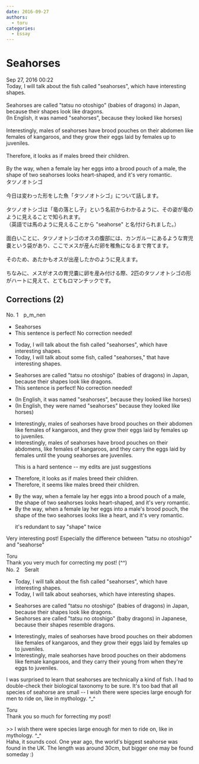 ```yaml
---
date: 2016-09-27
authors:
  - toru
categories:
  - Essay
---
```


<h1 id="subject_show">Seahorses</h1>
<div class="date">Sep 27, 2016 00:22</div>
<div id="post"><div id="body_show_ori">
Today, I will talk about the fish called "seahorses", which have interesting shapes.<br/><br/>Seahorses are called "tatsu no otoshigo" (babies of dragons) in Japan, because their shapes look like dragons.<br/>(In English, it was named "seahorses", because they looked like horses)<br/><br/>Interestingly, males of seahorses have brood pouches on their abdomen like females of kangaroos, and they grow their eggs laid by females up to juveniles.<br/><br/>Therefore, it looks as if males breed their children.<br/><br/>By the way, when a female lay her eggs into a brood pouch of a male, the shape of two seahorses looks heart-shaped, and it's very romantic.
</div></div>

<!-- more -->

<div id="post_ja"><div id="body_show_mo">
タツノオトシゴ<br/><br/>今日は変わった形をした魚「タツノオトシゴ」について話します。<br/><br/>タツノオトシゴは「竜の落とし子」という名前からわかるように、その姿が竜のように見えることで知られます。<br/>（英語では馬のように見えることから "seahorse" と名付けられました。）<br/><br/>面白いことに、タツノオトシゴのオスの腹部には、カンガルーにあるような育児嚢という袋があり、ここでメスが産んだ卵を稚魚になるまで育てます。<br/><br/>そのため、あたかもオスが出産したかのように見えます。<br/><br/>ちなみに、メスがオスの育児嚢に卵を産み付ける際、2匹のタツノオトシゴの形がハートに見えて、とてもロマンチックです。
</div></div>

## Corrections (2)
<div id="block"><div class="first_name"> No. 1　<span class="just_name">p_m_nen</span></div><div id="block2">
<ul class="correction_field">
<li class="incorrect">Seahorses</li>
<li class="corrected perfect">This sentence is perfect! No correction needed!</li>
</ul>
<ul class="correction_field">
<li class="incorrect">Today, I will talk about the fish called "seahorses", which have interesting shapes.</li>
<li class="corrected correct">
Today, I will talk about <span class="f_blue">some</span> fish, called "seahorses<span class="f_blue">,"</span> <span class="f_blue">that</span> have interesting shapes.
</li>
</ul>
<ul class="correction_field">
<li class="incorrect">Seahorses are called "tatsu no otoshigo" (babies of dragons) in Japan, because their shapes look like dragons.</li>
<li class="corrected perfect">This sentence is perfect! No correction needed!</li>
</ul>
<ul class="correction_field">
<li class="incorrect">(In English, it was named "seahorses", because they looked like horses)</li>
<li class="corrected correct">
(In English, <span class="f_blue">they were</span> named "seahorses" because they looked like horses)
</li>
</ul>
<ul class="correction_field">
<li class="incorrect">Interestingly, males of seahorses have brood pouches on their abdomen like females of kangaroos, and they grow their eggs laid by females up to juveniles.</li>
<li class="corrected correct">
Interestingly, male<span class="sline">s of</span> seahorses have brood pouches on their abdomen<span class="f_blue">s</span>, like female<span class="sline">s of</span> kangaroos, and they <span class="f_blue">carry the</span> eggs laid by females <span class="f_blue">until the young seahorses are juveniles.</span>
<p class="correction_comment">This is a hard sentence -- my edits are just suggestions</p>
</li>
</ul>
<ul class="correction_field">
<li class="incorrect">Therefore, it looks as if males breed their children.</li>
<li class="corrected correct">
Therefore, it <span class="f_blue">seems like</span> males breed their children.
</li>
</ul>
<ul class="correction_field">
<li class="incorrect">By the way, when a female lay her eggs into a brood pouch of a male, the shape of two seahorses looks heart-shaped, and it's very romantic.</li>
<li class="corrected correct">
By the way, when a female lay her eggs into a <span class="f_blue">male's</span> brood pouch, the shape of <span class="f_blue">the</span> two seahorses looks <span class="f_blue">like a heart</span>, and it's very romantic.
<p class="correction_comment">it's redundant to say "shape" twice</p>
</li>
</ul>
<p class="comment_small">
 Very interesting post! Especially the difference between "tatsu no otoshigo" and "seahorse"
</p>

</div><div class="name"><span class="just_name">Toru</span><br>
Thank you very much for correcting my post! (^^)
</div>
</div>
<div id="block"><div class="first_name"> No. 2　<span class="just_name">Seralt</span></div><div id="block2">
<ul class="correction_field">
<li class="incorrect">Today, I will talk about the fish called "seahorses", which have interesting shapes.</li>
<li class="corrected correct">
Today, I will talk about <span class="f_blue">seahorses</span>, which have interesting shapes.
</li>
</ul>
<ul class="correction_field">
<li class="incorrect">Seahorses are called "tatsu no otoshigo" (babies of dragons) in Japan, because their shapes look like dragons.</li>
<li class="corrected correct">
Seahorses are called "tatsu no otoshigo" (<span class="f_red">baby dragons</span>) in <span class="f_red">Japanese</span>, because their shapes <span class="f_blue">resemble</span> dragons.
</li>
</ul>
<ul class="correction_field">
<li class="incorrect">Interestingly, males of seahorses have brood pouches on their abdomen like females of kangaroos, and they grow their eggs laid by females up to juveniles.</li>
<li class="corrected correct">
Interestingly, <span class="f_red">male seahorses </span>have brood pouches on their abdomen<span class="f_red">s</span> like <span class="f_red">female kangaroos</span>, and they <span class="f_red">carry </span><span class="f_blue">their young from when they're eggs to juveniles.</span>
</li>
</ul>
<p class="comment_small">
 I was surprised to learn that seahorses are technically a kind of fish. I had to double-check their biological taxonomy to be sure. It's too bad that all species of seahorse are small -- I wish there were species large enough for men to ride on, like in mythology. ^_^
</p>

</div><div class="name"><span class="just_name">Toru</span><br>
Thank you so much for forrecting my post! <br/><br/>&gt;&gt; I wish there were species large enough for men to ride on, like in mythology. ^_^<br/>Haha, it sounds cool. One year ago, the world's biggest seahorse was found in the UK. The length was around 30cm, but bigger one may be found someday :)
</div>
</div>
